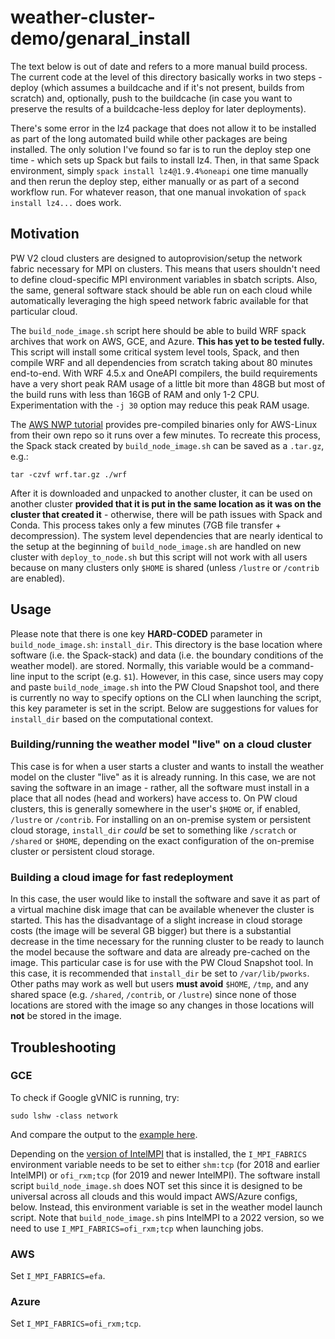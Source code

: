 # weather-cluster-demo/genaral_install

The text below is out of date and refers to a more manual
build process. The current code at the level of this directory
basically works in two steps - deploy (which assumes a buildcache
and if it's not present, builds from scratch) and, optionally, 
push to the buildcache (in case you want to preserve the results
of a buildcache-less deploy for later deployments).

There's some error in the lz4 package that does not allow it
to be installed as part of the long automated build while other 
packages are being installed. The only solution I've found so far
is to run the deploy step one time - which sets up Spack but fails
to install lz4. Then, in that same Spack environment, simply
`spack install lz4@1.9.4%oneapi` one time manually and then
rerun the deploy step, either manually or as part of a second
workflow run. For whatever reason, that one manual invokation
of `spack install lz4...` does work.

## Motivation

PW V2 cloud clusters are designed to autoprovision/setup the
network fabric necessary for MPI on clusters.  This means that
users shouldn't need to define cloud-specific MPI environment
variables in sbatch scripts.  Also, the same, general software
stack should be able run on each cloud while automatically
leveraging the high speed network fabric available for that
particular cloud.

The `build_node_image.sh` script here should be able to build
WRF spack archives that work on AWS, GCE, and Azure.  **This has
yet to be tested fully.** This script will install some critical
system level tools, Spack, and then compile WRF and all 
dependencies from scratch taking about 80 minutes end-to-end.
With WRF 4.5.x and OneAPI compilers, the build requirements
have a very short peak RAM usage of a little bit more than 48GB
but most of the build runs with less than 16GB of RAM and only
1-2 CPU. Experimentation with the `-j 30` option may reduce this
peak RAM usage.

The [AWS NWP tutorial](https://weather.hpcworkshops.com/03-wrf/01-spack-install-wrf.html) 
provides pre-compiled binaries only for AWS-Linux from their 
own repo so it runs over a few minutes. To recreate this process,
the Spack stack created by `build_node_image.sh` can be saved as
a `.tar.gz`, e.g.:

```
tar -czvf wrf.tar.gz ./wrf
```

After it is downloaded and unpacked to another cluster, it can be
used on another cluster **provided that it is put in the same
location as it was on the cluster that created it** - otherwise,
there will be path issues with Spack and Conda. This process takes
only a few minutes (7GB file transfer + decompression).  The system
level dependencies that are nearly identical to the setup at the
beginning of `build_node_image.sh` are handled on new cluster 
with `deploy_to_node.sh` but this script will not work with all
users because on many clusters only `$HOME` is shared (unless 
`/lustre` or `/contrib` are enabled).

## Usage

Please note that there is one key **HARD-CODED** parameter in
`build_node_image.sh`: `install_dir`. This directory is the base location
where software (i.e. the Spack-stack) and data (i.e. the
boundary conditions of the weather model). are stored. Normally,
this variable would be a command-line input to the script
(e.g. `$1`).  However, in this case, since users may copy and
paste `build_node_image.sh` into the PW Cloud Snapshot tool,
and there is currently no way to specify options on the CLI when
launching the script, this key parameter is set in the script. 
Below are suggestions for values for `install_dir` based on the
computational context.

### Building/running the weather model "live" on a cloud cluster

This case is for when a user starts a cluster and wants to install
the weather model on the cluster "live" as it is already running.
In this case, we are not saving the software in an image - rather,
all the software must install in a place that all nodes (head and
workers) have access to.  On PW cloud clusters, this is generally
somewhere in the user's `$HOME` or, if enabled, `/lustre` or
`/contrib`. For installing on an on-premise system or persistent
cloud storage, `install_dir` *could* be set to 
something like `/scratch` or `/shared` or `$HOME`, depending on
the exact configuration of the on-premise cluster or persistent
cloud storage.

### Building a cloud image for fast redeployment

In this case, the user would like to install the software and save
it as part of a virtual machine disk image that can be available
whenever the cluster is started. This has the disadvantage of a
slight increase in cloud storage costs (the image will be several
GB bigger) but there is a substantial decrease in the time necessary
for the running cluster to be ready to launch the model because the
software and data are already pre-cached on the image. This
particular case is for use with the PW Cloud Snapshot tool. In
this case, it is recommended that `install_dir` be set to
`/var/lib/pworks`. Other paths may work as well but users
**must avoid** `$HOME`, `/tmp`, and any shared space (e.g.
`/shared`, `/contrib`, or `/lustre`) since none of those
locations are stored with the image so any changes in those locations
will **not** be stored in the image.

## Troubleshooting

### GCE

To check if Google gVNIC is running, try:
```
sudo lshw -class network
```
And compare the output to the [example here](https://cloud.google.com/compute/docs/networking/using-gvnic).

Depending on the [version of IntelMPI](https://cloud.google.com/architecture/best-practices-for-using-mpi-on-compute-engine#use_intel_mpi) 
that is installed, the `I_MPI_FABRICS` environment 
variable needs to be set to either `shm:tcp` (for 2018 
and earlier IntelMPI) or  `ofi_rxm;tcp` (for 2019 and 
newer IntelMPI).  The software install script `build_node_image.sh`
does NOT set this since it is designed to be universal
across all clouds and this would impact AWS/Azure configs,
below.  Instead, this environment variable is set in the 
weather model launch script. Note that `build_node_image.sh`
pins IntelMPI to a 2022 version, so we need to use 
`I_MPI_FABRICS=ofi_rxm;tcp` when launching jobs.

### AWS

Set `I_MPI_FABRICS=efa`.

### Azure

Set `I_MPI_FABRICS=ofi_rxm;tcp`.

